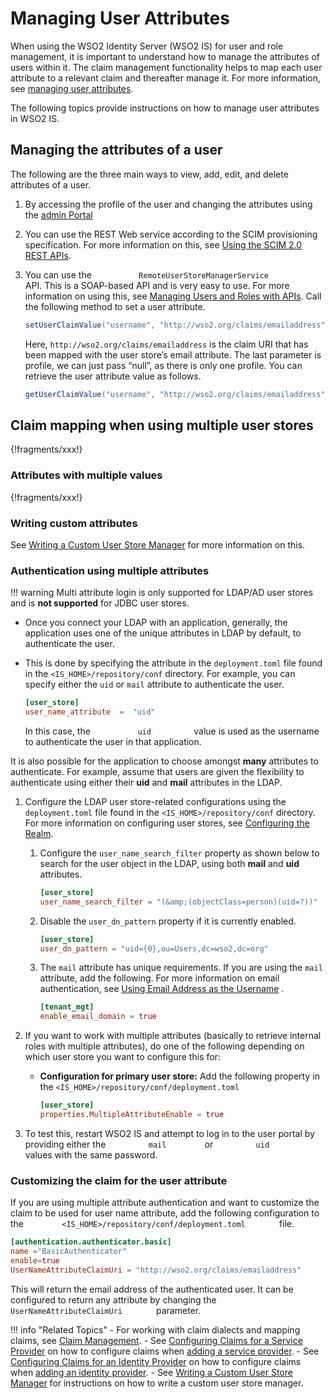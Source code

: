 # Managing User Attributes

When using the WSO2 Identity Server (WSO2 IS) for user and role management, it is
important to understand how to manage the attributes of users within it.
The claim management functionality helps to map each user attribute to a relevant claim and thereafter manage it.
For more information, see [managing user attributes](insert-link-concepts).

The following topics provide instructions on how to manage user
attributes in WSO2 IS.

## Managing the attributes of a user

The following are the three main ways to view, add, edit, and delete
attributes of a user.

1.  By accessing the profile of the user and changing the attributes
    using the [admin Portal](link-admin-portal)
2.  You can use the REST Web service according to the SCIM provisioning specification. For more information on this, see [Using the SCIM 2.0 REST APIs](link-using-the-scim-2.0-rest-apis).
3.  You can use the `           RemoteUserStoreManagerService          `
    API. This is a SOAP-based API and is very easy to use. For more
    information on using this, see [Managing Users and Roles with
    APIs](insert-link). Call the following method to set a user attribute. 

    ``` java
    setUserClaimValue("username", "http://wso2.org/claims/emailaddress", "mark@soasecurity.org", null)
    ```

    Here, `http://wso2.org/claims/emailaddress` is the claim URI that
    has been mapped with the user store’s email attribute. The last
    parameter is profile, we can just pass “null”, as there is only one
    profile. You can retrieve the user attribute value as follows.

    ``` java
    getUserClaimValue("username", "http://wso2.org/claims/emailaddress", null)
    ```

## Claim mapping when using multiple user stores 

{!fragments/xxx!}

### Attributes with multiple values

{!fragments/xxx!}

### Writing custom attributes

See [Writing a Custom User Store Manager](insert-writing-a-custom-user-store-manager) for more information on
this.

### Authentication using multiple attributes

!!! warning
    Multi attribute login is only supported for LDAP/AD user stores and is
    **not supported** for JDBC user stores.

-   Once you connect your LDAP with an application, generally, the
    application uses one of the unique attributes in LDAP by default, to authenticate the user.
-   This is done by specifying the attribute
    in the `deployment.toml` file found in the `<IS_HOME>/repository/conf` directory. For
    example, you can specify either the `uid` or `mail` attribute to authenticate the user.

    ``` toml
    [user_store]
    user_name_attribute  =  "uid"
    ```

    In this case, the `           uid          ` value is used as the
    username to authenticate the user in that application.

It is also possible for the application to choose amongst **many** attributes to
authenticate. For example, assume that users are given the flexibility to
authenticate using either their **uid** and **mail** attributes in the
LDAP.

1.  Configure the LDAP user store-related configurations using the `deployment.toml` file found in the 
    `<IS_HOME>/repository/conf` directory. For more information on configuring user stores, see 
    [Configuring the Realm](insert-configuring-the-realm).
    
    1.  Configure the `user_name_search_filter`
        property as shown below to search for the user object in the
        LDAP, using both **mail** and **uid** attributes.

        ``` toml
        [user_store]
        user_name_search_filter = "(&amp;(objectClass=person)(uid=?))"
        ```

    2.  Disable the `user_dn_pattern` property if
        it is currently enabled.

        ``` toml
        [user_store]
        user_dn_pattern = "uid={0},ou=Users,dc=wso2,dc=org"
        ```

    3.  The `mail` attribute has unique requirements. If you are using the
        `mail` attribute, add the following. For more information on email
        authentication, see [Using Email Address as the
        Username](../../guides/user-mgt/email-as-username)
        .

        ``` toml
        [tenant_mgt]
        enable_email_domain = true
        ```

2.  If you want to work with multiple attributes (basically to retrieve
    internal roles with multiple attributes), do one of the following
    depending on which user store you want to configure this for:

    -   **Configuration for primary user store:** Add the following
        property in the `<IS_HOME>/repository/conf/deployment.toml`

        ``` toml
        [user_store]
        properties.MultipleAttributeEnable = true
        ```

3.  To test this, restart WSO2 IS and attempt to log in to the
    user portal by providing either the `          mail         `
    or `          uid         ` values with the same password.

### Customizing the claim for the user attribute

If you are using multiple attribute authentication and want to customize
the claim to be used for user name attribute, add the following configuration to the `         <IS_HOME>/repository/conf/deployment.toml        `
file.

``` toml
[authentication.authenticator.basic] 
name ="BasicAuthenticator"
enable=true
UserNameAttributeClaimUri = "http://wso2.org/claims/emailaddress"
```

This will return the email address of the authenticated user. It can be
configured to return any attribute by changing the
`         UserNameAttributeClaimUri        `  parameter.

!!! info "Related Topics"
    -   For working with claim dialects and mapping claims, see [Claim
        Management](insert-claim-management).
    -   See [Configuring Claims for a Service
        Provider](insert-configuring-claims-for-a-service-provider) on how to
        configure claims when [adding a service
        provider](insert-adding-and-configuring-a-service-provider).
    -   See [Configuring Claims for an Identity
        Provider](insert-configuring-claims-for-an-identity-provider) on how to
        configure claims when [adding an identity
        provider](insert-adding-and-configuring-an-identity-provider).
    -   See [Writing a Custom User Store Manager](insert-writing-a-custom-user-store-manager) for instructions on
        how to write a custom user store manager.
